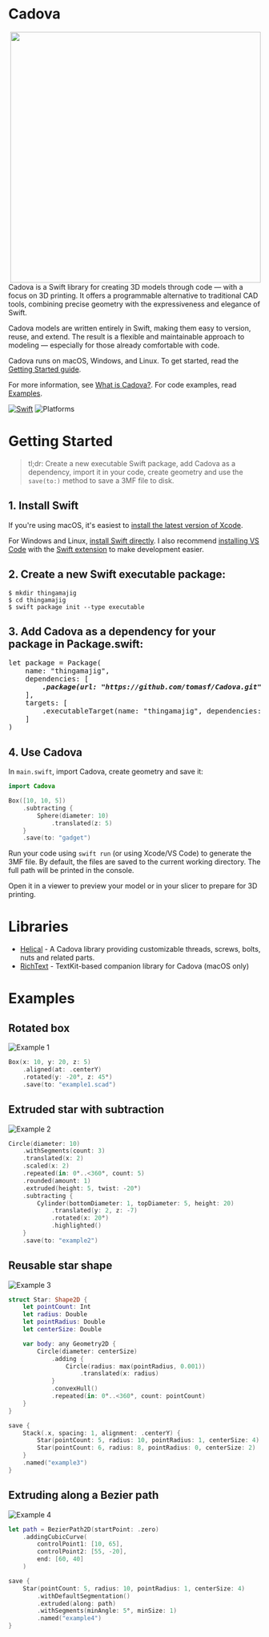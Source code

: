 # Cadova
<img src="https://github.com/user-attachments/assets/abc8e440-1a75-4ce7-9ecf-92fb9e6c7fef" width="500" align="right">

Cadova is a Swift library for creating 3D models through code — with a focus on 3D printing. It offers a programmable alternative to traditional CAD tools, combining precise geometry with the expressiveness and elegance of Swift.

Cadova models are written entirely in Swift, making them easy to version, reuse, and extend. The result is a flexible and maintainable approach to modeling — especially for those already comfortable with code.

Cadova runs on macOS, Windows, and Linux. To get started, read the [Getting Started guide](https://github.com/tomasf/Cadova/wiki/Getting-Started).

For more information, see [What is Cadova?](https://github.com/tomasf/Cadova/wiki/What-is-Cadova%3F). For code examples, read [Examples](https://github.com/tomasf/Cadova/wiki/Examples).

[![Swift](https://github.com/tomasf/Cadova/actions/workflows/swift.yml/badge.svg)](https://github.com/tomasf/Cadova/actions/workflows/swift.yml)
![Platforms](https://img.shields.io/badge/Platforms-macOS_|_Linux_|_Windows-cc9529?logo=swift&logoColor=white)

# Getting Started
> tl;dr: Create a new executable Swift package, add Cadova as a dependency, import it in your code, create geometry and use the `save(to:)` method to save a 3MF file to disk.

## 1. Install Swift
If you're using macOS, it's easiest to [install the latest version of Xcode][xcode].

For Windows and Linux, [install Swift directly][swift]. I also recommend [installing VS Code][vscode] with the [Swift extension][swift-extension] to make development easier.

## 2. Create a new Swift executable package:
```
$ mkdir thingamajig
$ cd thingamajig
$ swift package init --type executable
```

## 3. Add Cadova as a dependency for your package in Package.swift:

<pre>
let package = Package(
    name: "thingamajig",
    dependencies: [
        <b><i>.package(url: "https://github.com/tomasf/Cadova.git", upToNextMinor(from: "0.1.0")),</i></b>
    ],
    targets: [
        .executableTarget(name: "thingamajig", dependencies: [<b><i>"Cadova"</i></b>])
    ]
)
</pre>

## 4. Use Cadova
In `main.swift`, import Cadova, create geometry and save it:

```swift
import Cadova

Box([10, 10, 5])
    .subtracting {
        Sphere(diameter: 10)
            .translated(z: 5)
    }
    .save(to: "gadget")
```

Run your code using `swift run` (or using Xcode/VS Code) to generate the 3MF file. By default, the files are saved to the current working directory. The full path will be printed in the console.

Open it in a viewer to preview your model or in your slicer to prepare for 3D printing.

# Libraries
* [Helical][helical] - A Cadova library providing customizable threads, screws, bolts, nuts and related parts.
* [RichText][richtext] - TextKit-based companion library for Cadova (macOS only)

# Examples

## Rotated box
![Example 1](https://tomasf.se/projects/Cadova/examples/example1.png)

```swift
Box(x: 10, y: 20, z: 5)
    .aligned(at: .centerY)
    .rotated(y: -20°, z: 45°)
    .save(to: "example1.scad")
```

## Extruded star with subtraction
![Example 2](https://tomasf.se/projects/Cadova/examples/example2.png)

```swift
Circle(diameter: 10)
    .withSegments(count: 3)
    .translated(x: 2)
    .scaled(x: 2)
    .repeated(in: 0°..<360°, count: 5)
    .rounded(amount: 1)
    .extruded(height: 5, twist: -20°)
    .subtracting {
        Cylinder(bottomDiameter: 1, topDiameter: 5, height: 20)
            .translated(y: 2, z: -7)
            .rotated(x: 20°)
            .highlighted()
    }
    .save(to: "example2")
```

## Reusable star shape
![Example 3](https://tomasf.se/projects/Cadova/examples/example3.png)

```swift
struct Star: Shape2D {
    let pointCount: Int
    let radius: Double
    let pointRadius: Double
    let centerSize: Double

    var body: any Geometry2D {
        Circle(diameter: centerSize)
            .adding {
                Circle(radius: max(pointRadius, 0.001))
                    .translated(x: radius)
            }
            .convexHull()
            .repeated(in: 0°..<360°, count: pointCount)
    }
}

save {
    Stack(.x, spacing: 1, alignment: .centerY) {
        Star(pointCount: 5, radius: 10, pointRadius: 1, centerSize: 4)
        Star(pointCount: 6, radius: 8, pointRadius: 0, centerSize: 2)
    }
    .named("example3")
}
```

## Extruding along a Bezier path
![Example 4](https://tomasf.se/projects/Cadova/examples/example4.png)

```swift
let path = BezierPath2D(startPoint: .zero)
    .addingCubicCurve(
        controlPoint1: [10, 65],
        controlPoint2: [55, -20],
        end: [60, 40]
    )

save {
    Star(pointCount: 5, radius: 10, pointRadius: 1, centerSize: 4)
        .withDefaultSegmentation()
        .extruded(along: path)
        .withSegments(minAngle: 5°, minSize: 1)
        .named("example4")
}
```

[xcode]: https://developer.apple.com/download/all/?q=xcode
[swift]: https://www.swift.org/install
[vscode]: https://code.visualstudio.com/Download
[swift-extension]: https://marketplace.visualstudio.com/items?itemName=sswg.swift-lang
[helical]: https://github.com/tomasf/Helical
[richtext]: https://github.com/tomasf/RichText
